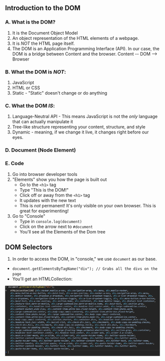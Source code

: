 ## Introduction to the DOM

### A. What is the DOM?
  1. It is the Document Object Model
  2. An object representation of the HTML elements of a webpage. 
  3. It is *NOT* the HTML page itself. 
  4. The DOM is an Application Programming Interface (API). In our case, the DOM is a bridge between Content and the browser. Content -- DOM --> Browser
### B. What the DOM is *NOT*:
  1. JavaScript
  2. HTML or CSS
  3. Static - "Static" doesn't change or do anything
### C. What the DOM *IS*:
  1. Language-Neutral API - This means JavaScript is not the *only* language that can actually manipulate it
  2. Tree-like structure representing your content, structure, and style
  3. Dynamic - meaning, if we change it live, it changes right before our eyes. 
### D. Document (Node Element)

### E. Code
  1. Go into browser developer tools
  2. "Elements" show you how the page is built out
    <ul><li> Go to the `<h1>` tag </li>
    <li> Type "This is the DOM!"</li>
    <li> Click off or away from the `<h1>` tag </li>
    <li> It updates with the new text </li>
    <li> This is *not* permanent! It's only visible on your own browser. This is great for experimenting! </li></ul>
  3. Go to "Console"
    <ul><li> Type in `console.log(document)` </li>
    <li> Click on the arrow next to `#document` </li>
    <li> You'll see all the Elements of the Dom tree </li></ul>

## DOM Selectors

1. In order to access the DOM, in "console," we use `document` as our base.
  * `document.getElementsByTagName("div"); // Grabs all the divs on the page` 
  * You'll get an HTMLCollection: 
  <img src="All-Divs-DOM-I.PNG">